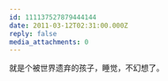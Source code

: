 ```yaml
---
id: 111137527879444144
date: 2011-03-12T02:31:00.000Z
reply: false
media_attachments: 0
---
```


就是个被世界遗弃的孩子，睡觉，不幻想了。 ​​​​

